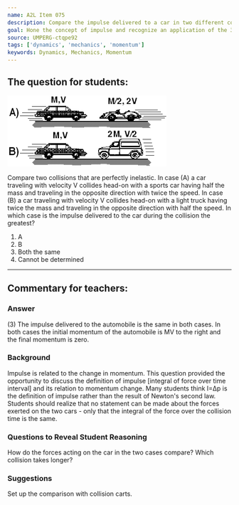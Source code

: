 ```yaml
---
name: A2L Item 075
description: Compare the impulse delivered to a car in two different collision situations.
goal: Hone the concept of impulse and recognize an application of the 3rd law.
source: UMPERG-ctqpe92
tags: ['dynamics', 'mechanics', 'momentum']
keywords: Dynamics, Mechanics, Momentum
---
```


## The question for students:

![Item075_fig1.gif](../images/Item075_fig1.gif)

Compare two collisions that are perfectly inelastic.  In case (A) a car
traveling with velocity V collides head-on with a sports car having half
the mass and traveling in the opposite direction with twice the speed.
In case (B) a car traveling with velocity V collides head-on with a
light truck having twice the mass and traveling in the opposite
direction with half the speed.  In which case is the impulse delivered
to the car during the collision the greatest?

1. A 
2. B 
3. Both the same 
4. Cannot be determined


<hr/>

## Commentary for teachers:

### Answer

(3) The impulse delivered to the automobile is the same in both cases.
In both cases the initial momentum of the automobile is MV to the right
and the final momentum is zero.

### Background

Impulse is related to the change in momentum. This question provided the
opportunity to discuss the definition of impulse [integral of force over
time interval] and its relation to momentum change. Many students think
I=Δp is the definition of impulse rather than the result of Newton's
second law. Students should realize that no statement can be made about
the forces exerted on the two cars - only that the integral of the force
over the collision time is the same.

### Questions to Reveal Student Reasoning

How do the forces acting on the car in the two cases compare? Which
collision takes longer?

### Suggestions

Set up the comparison with collision carts. 
